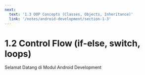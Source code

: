 ```yaml
---
next:
  text: '1.3 OOP Concepts (Classes, Objects, Inheritance)'
  link: '/notes/android-development/section-1-3'
---
```


# 1.2 Control Flow (if-else, switch, loops)

Selamat Datang di Modul Android Development
